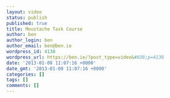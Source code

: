 ```yaml
---
layout: video
status: publish
published: true
title: Moustache Task Course
author: ben
author_login: ben
author_email: ben@ben.ie
wordpress_id: 4138
wordpress_url: https://ben.ie/?post_type=video&#038;p=4138
date: '2013-01-08 11:07:16 +0000'
date_gmt: '2013-01-08 11:07:16 +0000'
categories: []
tags: []
comments: []
---
```


